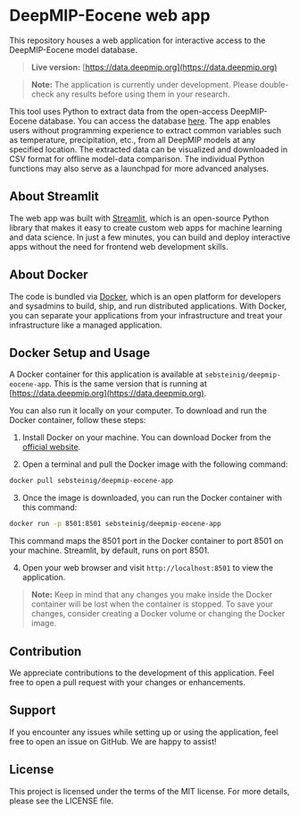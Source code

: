 # DeepMIP-Eocene web app

This repository houses a web application for interactive access to the DeepMIP-Eocene model database. 

> **Live version:** [https://data.deepmip.org](https://data.deepmip.org)

> **Note:** The application is currently under development. Please double-check any results before using them in your research.

This tool uses Python to extract data from the open-access DeepMIP-Eocene database. You can access the database [here](https://www.deepmip.org/data-eocene/). The app enables users without programming experience to extract common variables such as temperature, precipitation, etc., from all DeepMIP models at any specified location. The extracted data can be visualized and downloaded in CSV format for offline model-data comparison. The individual Python functions may also serve as a launchpad for more advanced analyses.

## About Streamlit

The web app was built with [Streamlit](https://streamlit.io), which is an open-source Python library that makes it easy to create custom web apps for machine learning and data science. In just a few minutes, you can build and deploy interactive apps without the need for frontend web development skills.

## About Docker

The code is bundled via [Docker](https://www.docker.com), which is an open platform for developers and sysadmins to build, ship, and run distributed applications. With Docker, you can separate your applications from your infrastructure and treat your infrastructure like a managed application.

## Docker Setup and Usage

A Docker container for this application is available at `sebsteinig/deepmip-eocene-app`. This is the same version that is running at [https://data.deepmip.org](https://data.deepmip.org). 

You can also run it locally on your computer. To download and run the Docker container, follow these steps:

1. Install Docker on your machine. You can download Docker from the [official website](https://www.docker.com/products/docker-desktop).

2. Open a terminal and pull the Docker image with the following command:
```bash
docker pull sebsteinig/deepmip-eocene-app
```

3. Once the image is downloaded, you can run the Docker container with this command:
```bash
docker run -p 8501:8501 sebsteinig/deepmip-eocene-app
```

This command maps the 8501 port in the Docker container to port 8501 on your machine. Streamlit, by default, runs on port 8501.

4. Open your web browser and visit `http://localhost:8501` to view the application.

> **Note:** Keep in mind that any changes you make inside the Docker container will be lost when the container is stopped. To save your changes, consider creating a Docker volume or changing the Docker image.

## Contribution

We appreciate contributions to the development of this application. Feel free to open a pull request with your changes or enhancements.

## Support

If you encounter any issues while setting up or using the application, feel free to open an issue on GitHub. We are happy to assist!

## License

This project is licensed under the terms of the MIT license. For more details, please see the LICENSE file.
